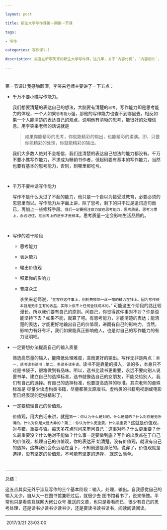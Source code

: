 ```yaml
---

layout: post

title: 新生大学写作课第一期第一节课

tags:

- 写作

categories: 写作课1.1

description: 最近在听李笑来的新生大学写作课，这几年，关于`内容付费`，`内容创业`，`知识变现`等等话题见得越来越多，越发觉得写作的重要性，听了一下这个课程，对我的影响还是有的，有必要把他写出来，这也算是我写作之路的处子秀吧 :smile:。

---
```


# 

第一节课让我感触颇深，李笑来老师主要讲了一下五点：

+ 千万不要小瞧写作能力。  

  ​	我们想要清楚的表达自己的想法，大脑要有清楚的`思考`。写作能力即是思考能力的体现，一个人如果`思考能力`强，那他的写作能力也查不到哪里去。相反如果一个人能清楚的表达自己的观点，说明他有清晰的思考，能很好的处理信息。用李笑来老师的话说就是

  > 如果你能精彩的思考，你就能精彩的输出，也能精彩的讲演。即，只要你能精彩的处理，你就能精彩的输出。

  我们大多数人绝对不会相信，我们连清楚的表达自己想法的能力都没有。千万不要小瞧写作能力，不求成为畅销书作者，但起码要有基本的写作能力，当然也要有基本的思考能力，否则，到哪里都吃亏。  

  ​

+ 千万不要神话写作能力

   	写作不是什么太过了不起的能力，他只是一个自以为接受过教育，必要必须的恩恩里而以。写作能力从字面上讲，除了思考，剩下的只不过是遣词造句而已，再加上一些修辞手段。`我们一定要把注意力放在思考能力，思考质量，思考习惯上，永远记住，在思考上的进步才是根本`。思考质量一定会影响生活品质的。  

  ​

+ 写作的若干阶段

  + 思考能力

  + 表达能力

  + 输出价值观

  + 积累你的影响力

  + 普度众生  

     李笑来老师说，“`在写作这件事上，别耗费哪怕一丝一毫的精力在钱上。因为写作根本就是无中生有的收益，实际上谈不上任何金钱成本的。`” 可能这五个阶段的路比较漫长，所以我们要有自己的原则。问自己，你觉得这件事对不对？你是否能坚持下去？如果不能，就算了吧。有思考能力，才能清楚的表达；能清楚的表达，才能更好地输出自己的价值观，进而有自己的影响力，当然，影响力有好有坏，我们如果能真正影响他人，也是对自己的写作能力的有力证明吧。 

+ 一定要想办法提高自己的输入质量

  ​	筛选高质量的输入，能降低处理难度，进而更好的输出。写作无非是两点：`第一，读书读书读书；第二，多读多读多读。`读书不是靠量的摄入，读的多，本身只不过是书袋子，很难做到有品味。所以，选书比读书更重要，永远不要向别人说要书单。建立自己的选择标准，选书就像选自己的女朋友，不能交给别人，我们有自己的选择。有自己的选择标准，也要提高选择的标准。其次老师的悬殊标准是 尽量少读虚构类书籍，尽量都英文原版书。虚构类的书籍电视剧或电影里已经表现的足够精彩了。

+ 一定要梳理自己的价值观。

  ​	价值观，用大白话来讲，就是`第一：你认为什么是对的，什么是错的？什么对你是无所谓的，什么对你是大是大非的？第二：你认为什么更重要，什么最重要？`这就是价值观，对与错，重要与否。每天多花点时间来审问自己：这事对吗？什么更重要？什么最重要没？什么绝对不能做？什么事一定要做到底？写作的出发点在于自己的价值观，梳理自己的价值观，你的表达开	始清楚。没有价值观，就没有自己的选择，这样我们会永远活在当下，不知前途是渺茫的。说穿了，价值观就是选择，没有坚定的价值观，不可能有坚定的选择， 就这么简单。

  ​

   

-----------------------------------

总结：

​	这五点其实无外乎涉及写作的三个基本阶段：输入，处理，输出。自我感觉自己的输入太少，自从大一在图书馆兼职过后，就很少去 图书馆看书了，说来惭愧。平常也只是看些互联网大佬公众号 推送的文章，也只是看看而已，很少有自己的思考处理，还是读书少读书少读书少，还是要读书读书读书，阅读阅读阅读。

-------------

​	 											2017/3/21 23:03:00 





#    





​     